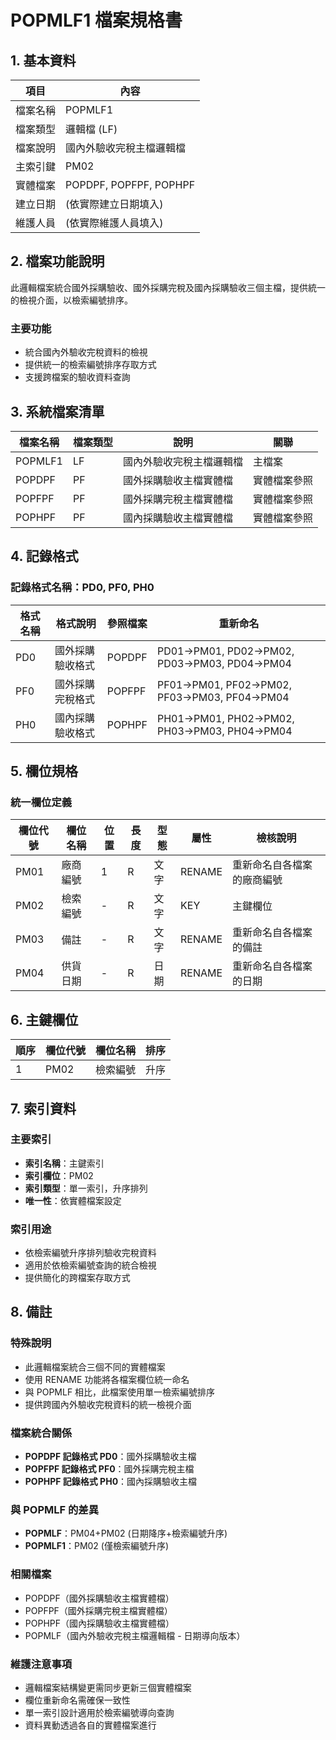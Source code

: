 # POPMLF1 檔案規格書

## 1. 基本資料

| 項目 | 內容 |
|------|------|
| 檔案名稱 | POPMLF1 |
| 檔案類型 | 邏輯檔 (LF) |
| 檔案說明 | 國內外驗收完稅主檔邏輯檔 |
| 主索引鍵 | PM02 |
| 實體檔案 | POPDPF, POPFPF, POPHPF |
| 建立日期 | (依實際建立日期填入) |
| 維護人員 | (依實際維護人員填入) |

## 2. 檔案功能說明

此邏輯檔案統合國外採購驗收、國外採購完稅及國內採購驗收三個主檔，提供統一的檢視介面，以檢索編號排序。

### 主要功能
- 統合國內外驗收完稅資料的檢視
- 提供統一的檢索編號排序存取方式
- 支援跨檔案的驗收資料查詢

## 3. 系統檔案清單

| 檔案名稱 | 檔案類型 | 說明 | 關聯 |
|----------|----------|------|------|
| POPMLF1 | LF | 國內外驗收完稅主檔邏輯檔 | 主檔案 |
| POPDPF | PF | 國外採購驗收主檔實體檔 | 實體檔案參照 |
| POPFPF | PF | 國外採購完稅主檔實體檔 | 實體檔案參照 |
| POPHPF | PF | 國內採購驗收主檔實體檔 | 實體檔案參照 |

## 4. 記錄格式

### 記錄格式名稱：PD0, PF0, PH0

| 格式名稱 | 格式說明 | 參照檔案 | 重新命名 |
|----------|----------|----------|----------|
| PD0 | 國外採購驗收格式 | POPDPF | PD01→PM01, PD02→PM02, PD03→PM03, PD04→PM04 |
| PF0 | 國外採購完稅格式 | POPFPF | PF01→PM01, PF02→PM02, PF03→PM03, PF04→PM04 |
| PH0 | 國內採購驗收格式 | POPHPF | PH01→PM01, PH02→PM02, PH03→PM03, PH04→PM04 |

## 5. 欄位規格

### 統一欄位定義

| 欄位代號 | 欄位名稱 | 位置 | 長度 | 型態 | 屬性 | 檢核說明 |
|----------|----------|------|------|------|------|----------|
| PM01 | 廠商編號 | 1 | R | 文字 | RENAME | 重新命名自各檔案的廠商編號 |
| PM02 | 檢索編號 | - | R | 文字 | KEY | 主鍵欄位 |
| PM03 | 備註 | - | R | 文字 | RENAME | 重新命名自各檔案的備註 |
| PM04 | 供貨日期 | - | R | 日期 | RENAME | 重新命名自各檔案的日期 |

## 6. 主鍵欄位

| 順序 | 欄位代號 | 欄位名稱 | 排序 |
|------|----------|----------|------|
| 1 | PM02 | 檢索編號 | 升序 |

## 7. 索引資料

### 主要索引
- **索引名稱**：主鍵索引
- **索引欄位**：PM02
- **索引類型**：單一索引，升序排列
- **唯一性**：依實體檔案設定

### 索引用途
- 依檢索編號升序排列驗收完稅資料
- 適用於依檢索編號查詢的統合檢視
- 提供簡化的跨檔案存取方式

## 8. 備註

### 特殊說明
- 此邏輯檔案統合三個不同的實體檔案
- 使用 RENAME 功能將各檔案欄位統一命名
- 與 POPMLF 相比，此檔案使用單一檢索編號排序
- 提供跨國內外驗收完稅資料的統一檢視介面

### 檔案統合關係
- **POPDPF 記錄格式 PD0**：國外採購驗收主檔
- **POPFPF 記錄格式 PF0**：國外採購完稅主檔  
- **POPHPF 記錄格式 PH0**：國內採購驗收主檔

### 與 POPMLF 的差異
- **POPMLF**：PM04+PM02 (日期降序+檢索編號升序)
- **POPMLF1**：PM02 (僅檢索編號升序)

### 相關檔案
- POPDPF（國外採購驗收主檔實體檔）
- POPFPF（國外採購完稅主檔實體檔）
- POPHPF（國內採購驗收主檔實體檔）
- POPMLF（國內外驗收完稅主檔邏輯檔 - 日期導向版本）

### 維護注意事項
- 邏輯檔案結構變更需同步更新三個實體檔案
- 欄位重新命名需確保一致性
- 單一索引設計適用於檢索編號導向查詢
- 資料異動透過各自的實體檔案進行 